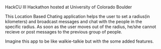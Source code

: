 HackCU III Hackathon hosted at University of Colorado Boulder

This Location Based Chating application helps the user to set a radius(in kilometers) and broadcast messages and chat with the people in the specific radius. As soon as the user moves out of the radius, he/she cannot recieve or post messages to the previous group of people.

Imagine this app to be like walkie-talkie but with the some added features.
